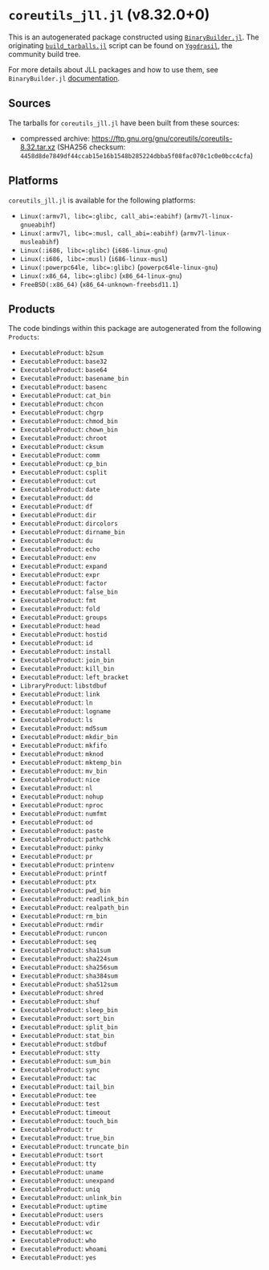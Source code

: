 # `coreutils_jll.jl` (v8.32.0+0)

This is an autogenerated package constructed using [`BinaryBuilder.jl`](https://github.com/JuliaPackaging/BinaryBuilder.jl). The originating [`build_tarballs.jl`](https://github.com/JuliaPackaging/Yggdrasil/blob/d2d66afb028abcc17de84f75024afc301a250e96/C/coreutils/build_tarballs.jl) script can be found on [`Yggdrasil`](https://github.com/JuliaPackaging/Yggdrasil/), the community build tree.

For more details about JLL packages and how to use them, see `BinaryBuilder.jl` [documentation](https://juliapackaging.github.io/BinaryBuilder.jl/dev/jll/).

## Sources

The tarballs for `coreutils_jll.jl` have been built from these sources:

* compressed archive: https://ftp.gnu.org/gnu/coreutils/coreutils-8.32.tar.xz (SHA256 checksum: `4458d8de7849df44ccab15e16b1548b285224dbba5f08fac070c1c0e0bcc4cfa`)

## Platforms

`coreutils_jll.jl` is available for the following platforms:

* `Linux(:armv7l, libc=:glibc, call_abi=:eabihf)` (`armv7l-linux-gnueabihf`)
* `Linux(:armv7l, libc=:musl, call_abi=:eabihf)` (`armv7l-linux-musleabihf`)
* `Linux(:i686, libc=:glibc)` (`i686-linux-gnu`)
* `Linux(:i686, libc=:musl)` (`i686-linux-musl`)
* `Linux(:powerpc64le, libc=:glibc)` (`powerpc64le-linux-gnu`)
* `Linux(:x86_64, libc=:glibc)` (`x86_64-linux-gnu`)
* `FreeBSD(:x86_64)` (`x86_64-unknown-freebsd11.1`)

## Products

The code bindings within this package are autogenerated from the following `Products`:

* `ExecutableProduct`: `b2sum`
* `ExecutableProduct`: `base32`
* `ExecutableProduct`: `base64`
* `ExecutableProduct`: `basename_bin`
* `ExecutableProduct`: `basenc`
* `ExecutableProduct`: `cat_bin`
* `ExecutableProduct`: `chcon`
* `ExecutableProduct`: `chgrp`
* `ExecutableProduct`: `chmod_bin`
* `ExecutableProduct`: `chown_bin`
* `ExecutableProduct`: `chroot`
* `ExecutableProduct`: `cksum`
* `ExecutableProduct`: `comm`
* `ExecutableProduct`: `cp_bin`
* `ExecutableProduct`: `csplit`
* `ExecutableProduct`: `cut`
* `ExecutableProduct`: `date`
* `ExecutableProduct`: `dd`
* `ExecutableProduct`: `df`
* `ExecutableProduct`: `dir`
* `ExecutableProduct`: `dircolors`
* `ExecutableProduct`: `dirname_bin`
* `ExecutableProduct`: `du`
* `ExecutableProduct`: `echo`
* `ExecutableProduct`: `env`
* `ExecutableProduct`: `expand`
* `ExecutableProduct`: `expr`
* `ExecutableProduct`: `factor`
* `ExecutableProduct`: `false_bin`
* `ExecutableProduct`: `fmt`
* `ExecutableProduct`: `fold`
* `ExecutableProduct`: `groups`
* `ExecutableProduct`: `head`
* `ExecutableProduct`: `hostid`
* `ExecutableProduct`: `id`
* `ExecutableProduct`: `install`
* `ExecutableProduct`: `join_bin`
* `ExecutableProduct`: `kill_bin`
* `ExecutableProduct`: `left_bracket`
* `LibraryProduct`: `libstdbuf`
* `ExecutableProduct`: `link`
* `ExecutableProduct`: `ln`
* `ExecutableProduct`: `logname`
* `ExecutableProduct`: `ls`
* `ExecutableProduct`: `md5sum`
* `ExecutableProduct`: `mkdir_bin`
* `ExecutableProduct`: `mkfifo`
* `ExecutableProduct`: `mknod`
* `ExecutableProduct`: `mktemp_bin`
* `ExecutableProduct`: `mv_bin`
* `ExecutableProduct`: `nice`
* `ExecutableProduct`: `nl`
* `ExecutableProduct`: `nohup`
* `ExecutableProduct`: `nproc`
* `ExecutableProduct`: `numfmt`
* `ExecutableProduct`: `od`
* `ExecutableProduct`: `paste`
* `ExecutableProduct`: `pathchk`
* `ExecutableProduct`: `pinky`
* `ExecutableProduct`: `pr`
* `ExecutableProduct`: `printenv`
* `ExecutableProduct`: `printf`
* `ExecutableProduct`: `ptx`
* `ExecutableProduct`: `pwd_bin`
* `ExecutableProduct`: `readlink_bin`
* `ExecutableProduct`: `realpath_bin`
* `ExecutableProduct`: `rm_bin`
* `ExecutableProduct`: `rmdir`
* `ExecutableProduct`: `runcon`
* `ExecutableProduct`: `seq`
* `ExecutableProduct`: `sha1sum`
* `ExecutableProduct`: `sha224sum`
* `ExecutableProduct`: `sha256sum`
* `ExecutableProduct`: `sha384sum`
* `ExecutableProduct`: `sha512sum`
* `ExecutableProduct`: `shred`
* `ExecutableProduct`: `shuf`
* `ExecutableProduct`: `sleep_bin`
* `ExecutableProduct`: `sort_bin`
* `ExecutableProduct`: `split_bin`
* `ExecutableProduct`: `stat_bin`
* `ExecutableProduct`: `stdbuf`
* `ExecutableProduct`: `stty`
* `ExecutableProduct`: `sum_bin`
* `ExecutableProduct`: `sync`
* `ExecutableProduct`: `tac`
* `ExecutableProduct`: `tail_bin`
* `ExecutableProduct`: `tee`
* `ExecutableProduct`: `test`
* `ExecutableProduct`: `timeout`
* `ExecutableProduct`: `touch_bin`
* `ExecutableProduct`: `tr`
* `ExecutableProduct`: `true_bin`
* `ExecutableProduct`: `truncate_bin`
* `ExecutableProduct`: `tsort`
* `ExecutableProduct`: `tty`
* `ExecutableProduct`: `uname`
* `ExecutableProduct`: `unexpand`
* `ExecutableProduct`: `uniq`
* `ExecutableProduct`: `unlink_bin`
* `ExecutableProduct`: `uptime`
* `ExecutableProduct`: `users`
* `ExecutableProduct`: `vdir`
* `ExecutableProduct`: `wc`
* `ExecutableProduct`: `who`
* `ExecutableProduct`: `whoami`
* `ExecutableProduct`: `yes`
